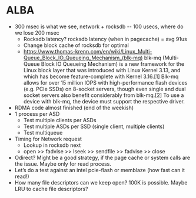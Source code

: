# ALBA
* 300 msec is what we see, network + rocksdb -- 100 usecs, where do we lose 200 msec
    * Rocksdb latency? rocksdb latency (when in pagecache) = avg 91us
    * Change block cache of rocksdb for optimal
    * https://www.thomas-krenn.com/en/wiki/Linux_Multi-Queue_Block_IO_Queueing_Mechanism_(blk-mq) blk-mq (Multi-Queue Block IO Queueing Mechanism) is a new framework for the Linux block layer that was introduced with Linux Kernel 3.13, and which has become feature-complete with Kernel 3.16.[1] Blk-mq allows for over 15 million IOPS with high-performance flash devices (e.g. PCIe SSDs) on 8-socket servers, though even single and dual socket servers also benefit considerably from blk-mq.[2] To use a device with blk-mq, the device must support the respective driver.
* RDMA code almost finished (end of the weekish)
* 1 process per ASD
    * Test multiple clients per ASDs
    * Test multiple ASDs per SSD (single client, multiple clients)
    * Test multiqueue
* Timing for Network request
    * Lookup in rocksdb next
    * open >> fadvise >> lseek >> sendfile >> fadvise >> close
* Odirect? Might be a good strategy, if the page cache or system calls are the issue. Maybe only for read process.
* Let’s do a test against an intel pcie-flash or memblaze (how fast can it read!)
* How many file descriptors can we keep open? 100K is possible. Maybe LRU to cache file descriptors?
